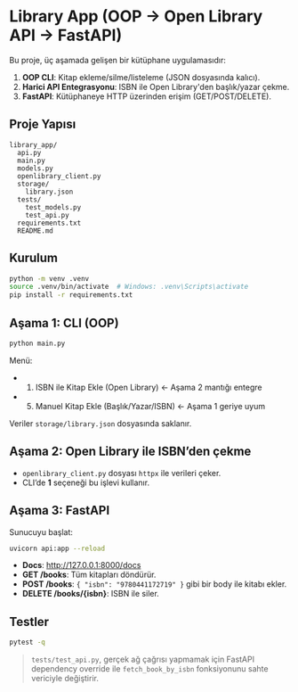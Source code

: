 # Library App (OOP → Open Library API → FastAPI)

Bu proje, üç aşamada gelişen bir kütüphane uygulamasıdır:
1) **OOP CLI**: Kitap ekleme/silme/listeleme (JSON dosyasında kalıcı).
2) **Harici API Entegrasyonu**: ISBN ile Open Library'den başlık/yazar çekme.
3) **FastAPI**: Kütüphaneye HTTP üzerinden erişim (GET/POST/DELETE).

## Proje Yapısı
```
library_app/
  api.py
  main.py
  models.py
  openlibrary_client.py
  storage/
    library.json
  tests/
    test_models.py
    test_api.py
  requirements.txt
  README.md
```

## Kurulum
```bash
python -m venv .venv
source .venv/bin/activate  # Windows: .venv\Scripts\activate
pip install -r requirements.txt
```

## Aşama 1: CLI (OOP)
```bash
python main.py
```
Menü:
- 1) ISBN ile Kitap Ekle (Open Library)  ← Aşama 2 mantığı entegre
- 5) Manuel Kitap Ekle (Başlık/Yazar/ISBN) ← Aşama 1 geriye uyum

Veriler `storage/library.json` dosyasında saklanır.

## Aşama 2: Open Library ile ISBN’den çekme
- `openlibrary_client.py` dosyası `httpx` ile verileri çeker.
- CLI’de **1** seçeneği bu işlevi kullanır.

## Aşama 3: FastAPI
Sunucuyu başlat:
```bash
uvicorn api:app --reload
```
- **Docs**: http://127.0.0.1:8000/docs
- **GET /books**: Tüm kitapları döndürür.
- **POST /books**: `{ "isbn": "9780441172719" }` gibi bir body ile kitabı ekler.
- **DELETE /books/{isbn}**: ISBN ile siler.

## Testler
```bash
pytest -q
```

> `tests/test_api.py`, gerçek ağ çağrısı yapmamak için FastAPI dependency override ile `fetch_book_by_isbn` fonksiyonunu sahte vericiyle değiştirir.
